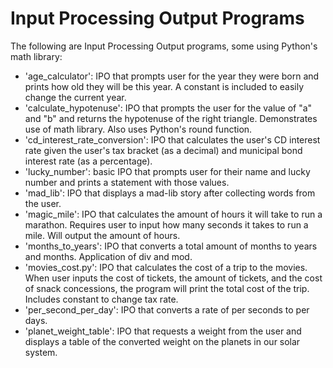 # Input Processing Output Programs
The following are Input Processing Output programs, some using Python's math library:
- 'age_calculator': IPO that prompts user for the year they were born and prints how old they will be this year. A constant is included to easily change the current year.
- 'calculate_hypotenuse': IPO that prompts the user for the value of "a" and "b" and returns the hypotenuse of the right triangle. Demonstrates use of math library. Also uses Python's round function.
- 'cd_interest_rate_conversion': IPO that calculates the user's CD interest rate given the user's tax bracket (as a decimal) and municipal bond interest rate (as a percentage).
- 'lucky_number': basic IPO that prompts user for their name and lucky number and prints a statement with those values.
- 'mad_lib': IPO that displays a mad-lib story after collecting words from the user.
- 'magic_mile': IPO that calculates the amount of hours it will take to run a marathon. Requires user to input how many seconds it takes to run a mile. Will output the amount of hours.
- 'months_to_years': IPO that converts a total amount of months to years and months. Application of div and mod.
- 'movies_cost.py': IPO that calculates the cost of a trip to the movies. When user inputs the cost of tickets, the amount of tickets, and the cost of snack concessions, the program will print the total cost of the trip. Includes constant to change tax rate.
- 'per_second_per_day': IPO that converts a rate of per seconds to per days.
- 'planet_weight_table': IPO that requests a weight from the user and displays a table of the converted weight on the planets in our solar system. 
